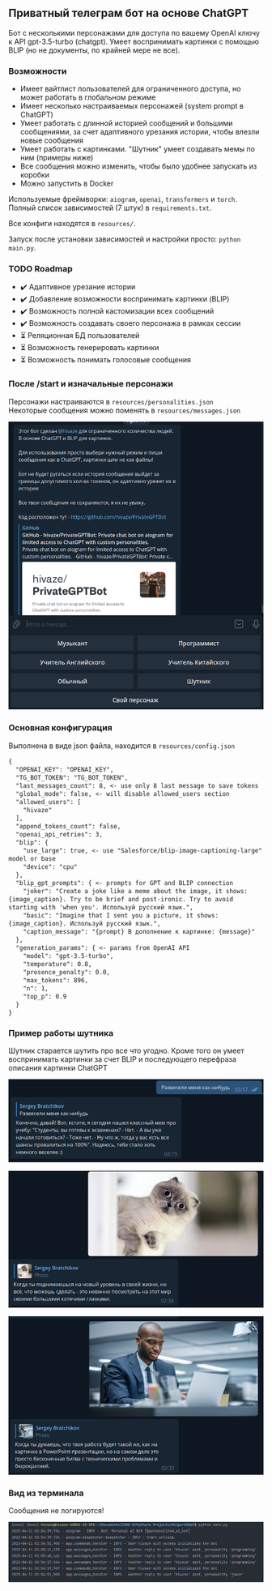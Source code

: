 ## Приватный телеграм бот на основе ChatGPT

Бот с несколькими персонажами для доступа по вашему OpenAI ключу к API gpt-3.5-turbo (chatgpt). 
Умеет воспринимать картинки с помощью BLIP (но не документы, по крайней мере не все).

### Возможности
- Имеет вайтлист пользователей для ограниченного доступа, но может работать в глобальном режиме
- Имеет несколько настраиваемых персонажей (system prompt в ChatGPT)
- Умеет работать с длинной историей сообщений и большими сообщениями,
за счет адаптивного урезания истории, чтобы влезли новые сообщения
- Умеет работать с картинками. "Шутник" умеет создавать мемы по ним (примеры ниже)
- Все сообщения можно изменить, чтобы было удобнее запускать из коробки
- Можно запустить в Docker

Используемые фреймворки: `aiogram`, `openai`, `transformers` и `torch`. \
Полный список зависимостей (7 штук) в `requirements.txt`.

Все конфиги находятся в `resources/`.

Запуск после установки зависимостей и настройки просто: `python main.py`.

### TODO Roadmap
- ✔️ Адаптивное урезание истории
- ✔️ Добавление возможности воспринимать картинки (BLIP)
- ✔️ Возможность полной кастомизации всех сообщений
- ✔️ Возможность создавать своего персонажа в рамках сессии
- ⏳ Реляционная БД пользователей
- ⏳ Возможность генерировать картинки
- ⏳ Возможность понимать голосовые сообщения

### После /start и изначальные персонажи

Персонажи настраиваются в `resources/personalities.json` \
Некоторые сообщения можно поменять в `resources/messages.json`

![after_start.png](docs%2Fafter_start.png)

### Основная конфигурация

Выполнена в виде json файла, находится в `resources/config.json` 

```
{
  "OPENAI_KEY": "OPENAI_KEY",
  "TG_BOT_TOKEN": "TG_BOT_TOKEN",
  "last_messages_count": 8, <- use only 8 last message to save tokens
  "global_mode": false, <- will disable allowed_users section
  "allowed_users": [
    "hivaze"
  ],
  "append_tokens_count": false,
  "openai_api_retries": 3,
  "blip": {
    "use_large": true, <- use "Salesforce/blip-image-captioning-large" model or base
    "device": "cpu"
  },
  "blip_gpt_prompts": { <- prompts for GPT and BLIP connection
    "joker": "Create a joke like a meme about the image, it shows: {image_caption}. Try to be brief and post-ironic. Try to avoid starting with 'when you'. Используй русский язык.",
    "basic": "Imagine that I sent you a picture, it shows: {image_caption}. Используй русский язык.",
    "caption_message": "{prompt} В дополнение к картинке: {message}"
  },
  "generation_params": { <- params from OpenAI API
    "model": "gpt-3.5-turbo",
    "temperature": 0.8,
    "presence_penalty": 0.0,
    "max_tokens": 896,
    "n": 1,
    "top_p": 0.9
  }
}
```

### Пример работы шутника

Шутник старается шутить про все что угодно. Кроме того он умеет воспринимать картинки за счет BLIP и последующего перефраза описания картинки ChatGPT

![joker_example.png](docs%2Fjoker_example.png)

![image_joker_example_2.png](docs%2Fimage_joker_example_2.png)

![image_joker_example_1.png](docs%2Fimage_joker_example_1.png)

### Вид из терминала

Сообщения не логируются!

![terminal_view.png](docs%2Fterminal_view.png)